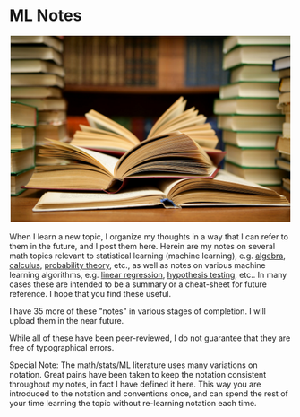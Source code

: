 # ML Notes

<p align="center">
	<img width="500" img src="https://github.com/pfroysdon/publications/blob/main/figures/textbooks.jpg">
</p>


When I learn a new topic, I organize my thoughts in a way that I can refer to them in the future, and I post them here. Herein are my notes on several math topics relevant to statistical learning (machine learning), e.g. [algebra](https://github.com/pfroysdon/publications/blob/main/Math_Notes/Algebra.pdf), [calculus](https://github.com/pfroysdon/publications/blob/main/Math_Notes/Calculus.pdf), [probability theory](https://github.com/pfroysdon/publications/blob/main/Math_Notes/Probability_Theory.pdf), etc., as well as notes on various machine learning algorithms, e.g. [linear regression](https://github.com/pfroysdon/publications/blob/main/Math_Notes/Linear_Regression.pdf), [hypothesis testing](https://github.com/pfroysdon/publications/blob/main/Math_Notes/Hypothesis_Testing.pdf), etc.. In many cases these are intended to be a summary or a cheat-sheet for future reference. I hope that you find these useful.

I have 35 more of these "notes" in various stages of completion. I will upload them in the near future.

While all of these have been peer-reviewed, I do not guarantee that they are free of typographical errors.

Special Note: The math/stats/ML literature uses many variations on notation. Great pains have been taken to keep the notation consistent throughout my notes, in fact I have defined it here. This way you are introduced to the notation and conventions once, and can spend the rest of your time learning the topic without re-learning notation each time.